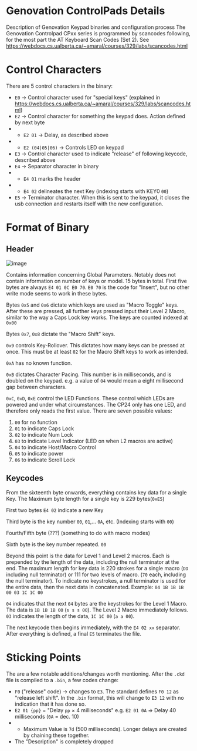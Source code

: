 # Genovation ControlPads Details
Description of Genovation Keypad binaries and configuration process
The Genovation Controlpad CPxx series is programmed by scancodes following, for the most part the AT Keyboard Scan Codes (Set 2). See https://webdocs.cs.ualberta.ca/~amaral/courses/329/labs/scancodes.html

# Control Characters
There are 5 control characters in the binary:
* `E0` -> Control character used for "special keys" (explained in https://webdocs.cs.ualberta.ca/~amaral/courses/329/labs/scancodes.html)
* `E2` -> Control character for something the keypad does. Action defined by next byte
* * `E2 01` -> Delay, as described above
* * `E2 (04|05|06)` -> Controls LED on keypad
* `E3` -> Control character used to indicate "release" of following keycode, described above
* `E4` -> Separator character in binary
* * `E4 01` marks the header
* * `E4 02` delineates the next Key (indexing starts with KEY0 `00`)
* `E5` -> Terminator character. When this is sent to the keypad, it closes the usb connection and restarts itself with the new configuration.

# Format of Binary
## Header
![image](https://user-images.githubusercontent.com/49806198/121860320-97049300-ccad-11eb-8af4-c5dbdf97658e.png)

Contains information concerning Global Parameters. Notably does not contain information on number of keys or model.
15 bytes in total. First five bytes are always `E4 01 0C E0 70`. `E0 70` is the code for "Insert", but no other write mode seems to work in these bytes.


Bytes `0x5` and `0x6` dictate which keys are used as "Macro Toggle" keys. After these are pressed, all further keys pressed input their Level 2 Macro, similar to the way a Caps Lock key works. The keys are counted indexed at `0x00`

Bytes `0x7`, `0x8` dictate the "Macro Shift" keys. 

`0x9` controls Key-Rollover. This dictates how many keys can be pressed at once. This must be at least `02` for the Macro Shift keys to work as intended.

`0xA` has no known function.

`0xB` dictates Character Pacing. This number is in milliseconds, and is doubled on the keypad. e.g. a value of `04` would mean a eight millisecond gap between characters.

`0xC`, `0xD`, `0xE` control the LED Functions. These control which LEDs are powered and under what circumstances. The CP24 only has one LED, and therefore only reads the first value. There are seven  possible values:
1. `00` for no function
2. `01` to indicate Caps Lock
3. `02` to indicate Num Lock
4. `03` to indicate Level Indicator (LED on when L2 macros are active)
5. `04` to indicate Host/Macro Control
6. `05` to indicate power
7. `06` to indicate Scroll Lock

## Keycodes
From the sixteenth byte onwards, everything contains key data for a single Key. The Maximum byte length for a single key is 229 bytes(`0xE5`)

First two bytes `E4 02` indicate a new Key

Third byte is the key number `00`, `01`,... `0A`, etc. (Indexing starts with `00`)

Fourth/Fifth byte (???) (something to do with macro modes)

Sixth byte is the key number repeated. `00`

Beyond this point is the data for Level 1 and Level 2 macros. Each is prepended by the length of the data, including the null terminator at the end. The maximum length for key data is 220 strokes for a single macro (`DD` including null terminator) or 111 for two levels of macro. (`70` each, including the null terminator). To indicate no keystrokes, a null terminator is used for the entire data, then the next data in concatenated.
Example:
`04 1B 1B 1B 00 03 1C 1C 00`

`04` indicates that the next `04` bytes are the keystrokes for the Level 1 Macro. The data is `1B 1B 1B 00` (`s s s 00`).
The Level 2 Macro immediately follows. `03` indicates the length of the data, `1C 1C 00` (`a a 00`).

The next keycode then begins immediately, with the `E4 02 xx` separator. After everything is defined, a final `E5` terminates the file.

# Sticking Points
The are a few notable additions/changes worth mentioning. After the `.ckd` file is compiled to a `.bin`, a few codes change:
 * `F0` ("release" code) -> changes to `E3`. The standard defines `F0 12` as "release left shift". In the `.bin` format, this will change to `E3 12` with no indication that it has done so.
 * `E2 01 {pp}` = "Delay `pp` × 4 milliseconds" e.g. `E2 01 0A` => Delay 40 milliseconds (`0A` = dec. 10)
 * * Maximum Value is `7d` (500 milliseconds). Longer delays are created by chaining these together.
 * The "Description" is completely dropped
